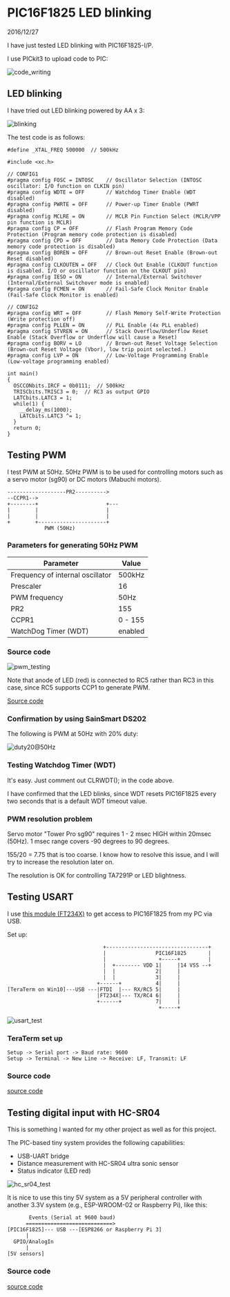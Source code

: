 # PIC16F1825 LED blinking

2016/12/27

I have just tested LED blinking with PIC16F1825-I/P.

I use PICkit3 to upload code to PIC:

![code_writing](./code_writing.png)

## LED blinking

I have tried out LED blinking powered by AA x 3:

![blinking](./blinking.png)

The test code is as follows:

```
#define _XTAL_FREQ 500000  // 500kHz

#include <xc.h>

// CONFIG1
#pragma config FOSC = INTOSC    // Oscillator Selection (INTOSC oscillator: I/O function on CLKIN pin)
#pragma config WDTE = OFF       // Watchdog Timer Enable (WDT disabled)
#pragma config PWRTE = OFF      // Power-up Timer Enable (PWRT disabled)
#pragma config MCLRE = ON       // MCLR Pin Function Select (MCLR/VPP pin function is MCLR)
#pragma config CP = OFF         // Flash Program Memory Code Protection (Program memory code protection is disabled)
#pragma config CPD = OFF        // Data Memory Code Protection (Data memory code protection is disabled)
#pragma config BOREN = OFF      // Brown-out Reset Enable (Brown-out Reset disabled)
#pragma config CLKOUTEN = OFF   // Clock Out Enable (CLKOUT function is disabled. I/O or oscillator function on the CLKOUT pin)
#pragma config IESO = ON        // Internal/External Switchover (Internal/External Switchover mode is enabled)
#pragma config FCMEN = ON       // Fail-Safe Clock Monitor Enable (Fail-Safe Clock Monitor is enabled)

// CONFIG2
#pragma config WRT = OFF        // Flash Memory Self-Write Protection (Write protection off)
#pragma config PLLEN = ON       // PLL Enable (4x PLL enabled)
#pragma config STVREN = ON      // Stack Overflow/Underflow Reset Enable (Stack Overflow or Underflow will cause a Reset)
#pragma config BORV = LO        // Brown-out Reset Voltage Selection (Brown-out Reset Voltage (Vbor), low trip point selected.)
#pragma config LVP = ON         // Low-Voltage Programming Enable (Low-voltage programming enabled)

int main()
{
  OSCCONbits.IRCF = 0b0111;  // 500kHz
  TRISCbits.TRISC3 = 0;  // RC3 as output GPIO
  LATCbits.LATC3 = 1;
  while(1) {
    __delay_ms(1000);
    LATCbits.LATC3 ^= 1;
  }
  return 0;
}
```

## Testing PWM

I test PWM at 50Hz. 50Hz PWM is to be used for controlling motors such as a servo motor (sg90) or DC motors (Mabuchi motors).

```
-------------------PR2---------->
--CCPR1-->                        
+--------+                      +---
|        |                      |
|        |                      |
+        +----------------------+
            PWM (50Hz)
```

### Parameters for generating 50Hz PWM

|Parameter                       |Value  |
|--------------------------------|-------|
|Frequency of internal oscillator|500kHz |
|Prescaler                       |16     |
|PWM frequency                   |50Hz   |
|PR2                             |155    |
|CCPR1                           |0 - 155|
|WatchDog Timer (WDT)            |enabled|

### Source code

![pwm_testing](./pwm_test.png)

Note that anode of LED (red) is connected to RC5 rather than RC3 in this case, since RC5 supports CCP1 to generate PWM.

[Source code](./pwm_test.c)

### Confirmation by using SainSmart DS202

The following is PWM at 50Hz with 20% duty:

![duty20@50Hz](./duty20@50Hz.BMP)

### Testing Watchdog Timer (WDT)

It's easy. Just comment out CLRWDT(); in the code above.

I have confirmed that the LED blinks, since WDT resets PIC16F1825 every two seconds that is a default WDT timeout value.

### PWM resolution problem

Servo motor "Tower Pro sg90" requires 1 - 2 msec HIGH within 20msec (50Hz). 1 msec range covers -90 degrees to 90 degrees.

155/20 = 7.75 that is too coarse. I know how to resolve this issue, and I will try to increase the resolution later on.

The resolution is OK for controlling TA7291P or LED blightness.

## Testing USART

I use  [this module (FT234X)](http://akizukidenshi.com/catalog/g/gM-08461/) to get access to PIC16F1825 from my PC via USB.

Set up:
```
                               +---------------------------------+
                               |                PIC16F1825       |
                               |                 +-----+         |
                               |  +-------- VDD 1|     |14 VSS --+
                               |  |             2|     |
                               |  |             3|     |
                             +------+           4|     |
[TeraTerm on Win10]---USB ---|FTDI  |--- RX/RC5 5|     |
                             |FT234X|--- TX/RC4 6|     |
                             +------+           7|     |
                                                 +-----+
```

![usart_test](./usart_test.png)

### TeraTerm set up

```
Setup -> Serial port -> Baud rate: 9600
Setup -> Terminal -> New Line -> Receive: LF, Transmit: LF
```
### Source code

[source code](./usart_test.c)

## Testing digital input with HC-SR04

This is something I wanted for my other project as well as for this project.

The PIC-based tiny system provides the following capabilities:
- USB-UART bridge
- Distance measurement with HC-SR04 ultra sonic sensor
- Status indicator (LED red)

![hc_sr04_test](./hc_sr04_test.png)

It is nice to use this tiny 5V system as a 5V peripheral controller with another 3.3V system (e.g., ESP-WROOM-02 or Raspberry Pi), like this:

```
       Events (Serial at 9600 baud)
      ============================>
[PIC16F1825]--- USB ---[ESP8266 or Raspberry Pi 3]
      |
  GPIO/AnalogIn
      |
[5V sensors]
```

### Source code

[source code](./hc_sr04_test.c)
